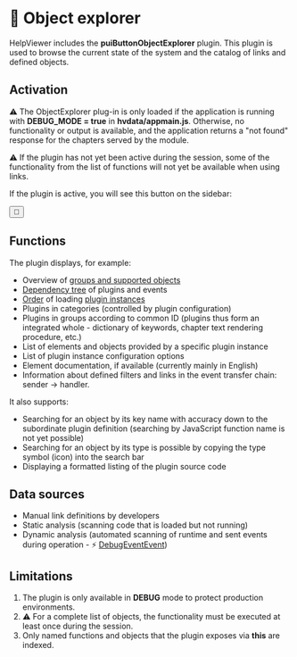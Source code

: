 # 🧩 Object explorer

HelpViewer includes the **puiButtonObjectExplorer** plugin. This plugin is used to browse the current state of the system and the catalog of links and defined objects.

## Activation

⚠️ The ObjectExplorer plug-in is only loaded if the application is running with **DEBUG_MODE = true** in **hvdata/appmain.js**. Otherwise, no functionality or output is available, and the application returns a "not found" response for the chapters served by the module.

⚠️ If the plugin has not yet been active during the session, some of the functionality from the list of functions will not yet be available when using links.

If the plugin is active, you will see this button on the sidebar:

<button class="pnl-btn" id="downP-ObjectExplorer" title="Object explorer" aria-label="Object explorer">🧩</button>

## Functions

The plugin displays, for example:

- Overview of [groups and supported objects][OEGroups]
- [Dependency tree][OETree] of plugins and events
- [Order][OELoadOrder] of loading [plugin instances][PlgsList]
- Plugins in categories (controlled by plugin configuration)
- Plugins in groups according to common ID (plugins thus form an integrated whole - dictionary of keywords, chapter text rendering procedure, etc.)
- List of elements and objects provided by a specific plugin instance
- List of plugin instance configuration options
- Element documentation, if available (currently mainly in English)
- Information about defined filters and links in the event transfer chain: sender -> handler.

It also supports:

- Searching for an object by its key name with accuracy down to the subordinate plugin definition (searching by JavaScript function name is not yet possible)
- Searching for an object by its type is possible by copying the type symbol (icon) into the search bar
- Displaying a formatted listing of the plugin source code

## Data sources

- Manual link definitions by developers
- Static analysis (scanning code that is loaded but not running)
- Dynamic analysis (automated scanning of runtime and sent events during operation - ⚡ [DebugEventEvent][DebugEventEvent])

## Limitations

1. The plugin is only available in **DEBUG** mode to protect production environments.
2. ⚠️ For a complete list of objects, the functionality must be executed at least once during the session.
3. Only named functions and objects that the plugin exposes via **this** are indexed.

[PlgsList]: plugins.lst.md "List of plugins"
[OEGroups]: :_/README.md "Object categories list"
[OETree]: :_/tree/TREE.md "Dependency tree"
[OELoadOrder]: :_/LORDER.md "Loading order"
[DebugEventEvent]: :_evt:DebugEventEvent.md "DebugEventEvent"
